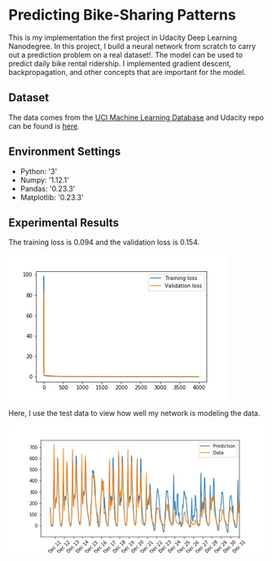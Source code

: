 # Predicting Bike-Sharing Patterns
This is my implementation the first project in Udacity Deep Learning Nanodegree. 
In this project, I build a neural network from scratch to carry out a prediction problem on a real dataset!. The model
can be used to predict daily bike rental ridership. I implemented gradient descent, 
backpropagation, and other concepts that are important for the model. 


## Dataset
 The data comes from the [UCI Machine Learning Database](https://archive.ics.uci.edu/ml/datasets/Bike+Sharing+Dataset) and Udacity 
 repo can be found is [here](https://github.com/udacity/deep-learning-v2-pytorch/tree/master/project-bikesharing).
 ## Environment Settings
  - Python: '3'
  - Numpy: '1.12.1'
  - Pandas: '0.23.3'
  - Matplotlib: '0.23.3'
  
## Experimental Results
The training loss is 0.094 and the validation loss is 0.154.


![](results/loss.jpg)


Here, I use the test data to view how well my network is modeling the data. 

![](results/predict.jpg)
